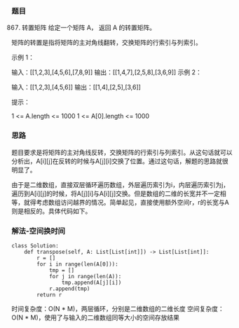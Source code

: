 ### 题目

867. 转置矩阵
给定一个矩阵 A， 返回 A 的转置矩阵。

矩阵的转置是指将矩阵的主对角线翻转，交换矩阵的行索引与列索引。

示例 1：

输入：[[1,2,3],[4,5,6],[7,8,9]]
输出：[[1,4,7],[2,5,8],[3,6,9]]
示例 2：

输入：[[1,2,3],[4,5,6]]
输出：[[1,4],[2,5],[3,6]]
 

提示：

1 <= A.length <= 1000
1 <= A[0].length <= 1000

### 思路

题目要求是将矩阵的主对角线反转，交换矩阵的行索引与列索引。从这句话就可以分析出，A[i][j]在反转的时候与A[j][i]交换了位置。通过这句话，解题的思路就很明显了。

由于是二维数组，直接双层循环遍历数组，外层遍历索引为i，内层遍历索引为j，遍历到A[i][j]的时候，将A[j][i]与A[i][j]交换。但是数组的二维的长宽并不一定相等，就得考虑数组访问越界的情况。简单起见，直接使用额外空间r，r的长宽与A则是相反的。具体代码如下。

### 解法-空间换时间

```python3
class Solution:
    def transpose(self, A: List[List[int]]) -> List[List[int]]:
        r = []
        for i in range(len(A[0])):
            tmp = []
            for j in range(len(A)):
                tmp.append(A[j][i])
            r.append(tmp)
        return r
```
时间复杂度：O(N * M)，两层循环，分别是二维数组的二维长度
空间复杂度：O(N * M)，使用了与输入的二维数组同等大小的空间存放结果
